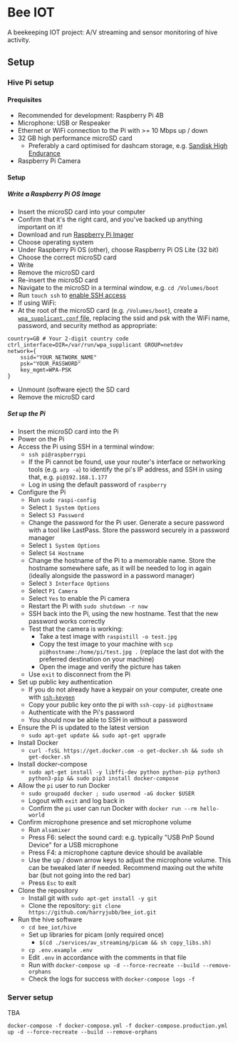 # Bee IOT

A beekeeping IOT project: A/V streaming and sensor monitoring of hive activity.

## Setup

### Hive Pi setup

#### Prequisites

- Recommended for development: Raspberry Pi 4B
- Microphone: USB or Respeaker
- Ethernet or WiFi connection to the Pi with >= 10 Mbps up / down
- 32 GB high performance microSD card
  - Preferably a card optimised for dashcam storage, e.g. [Sandisk High Endurance](https://www.amazon.co.uk/gp/product/B07P14QHB7/ref=ppx_yo_dt_b_search_asin_title?ie=UTF8&psc=1)
- Raspberry Pi Camera

#### Setup

##### Write a Raspberry Pi OS Image

- Insert the microSD card into your computer
- Confirm that it's the right card, and you've backed up anything important on it!
- Download and run [Raspberry Pi Imager](https://www.raspberrypi.org/software/)
- Choose operating system
- Under Raspberry Pi OS (other), choose Raspberry Pi OS Lite (32 bit)
- Choose the correct microSD card
- Write
- Remove the microSD card
- Re-insert the microSD card
- Navigate to the microSD in a terminal window, e.g. `cd /Volumes/boot`
- Run `touch ssh` to [enable SSH access](https://howchoo.com/g/ote0ywmzywj/how-to-enable-ssh-on-raspbian-without-a-screen)
- If using WiFi:
- At the root of the microSD card (e.g. `/Volumes/boot`), create a [`wpa_supplicant.conf` file](https://howchoo.com/g/ndy1zte2yjn/how-to-set-up-wifi-on-your-raspberry-pi-without-ethernet), replacing the ssid and psk with the WiFi name, password, and security method as appropriate:

```
country=GB # Your 2-digit country code
ctrl_interface=DIR=/var/run/wpa_supplicant GROUP=netdev
network={
    ssid="YOUR_NETWORK_NAME"
    psk="YOUR_PASSWORD"
    key_mgmt=WPA-PSK
}
```

- Unmount (software eject) the SD card
- Remove the microSD card

##### Set up the Pi

- Insert the microSD card into the Pi
- Power on the Pi
- Access the Pi using SSH in a terminal window:
    - `ssh pi@raspberrypi`
    - If the Pi cannot be found, use your router's interface or networking tools (e.g. `arp -a`) to identify the pi's IP address, and SSH in using that, e.g. `pi@192.168.1.177`
    - Log in using the default password of `raspberry`
- Configure the Pi
    - Run `sudo raspi-config`
    - Select `1 System Options`
    - Select `S3 Password`
    - Change the password for the Pi user. Generate a secure password with a tool like LastPass. Store the password securely in a password manager
    - Select `1 System Options`
    - Select `S4 Hostname`
    - Change the hostname of the Pi to a memorable name. Store the hostname somewhere safe, as it will be needed to log in again (ideally alongside the password in a password manager)
    - Select `3 Interface Options`
    - Select `P1 Camera`
    - Select `Yes` to enable the Pi camera
    - Restart the Pi with `sudo shutdown -r now`
    - SSH back into the Pi, using the new hostname. Test that the new password works correctly
    - Test that the camera is working:
        - Take a test image with `raspistill -o test.jpg`
        - Copy the test image to your machine with `scp pi@hostname:/home/pi/test.jpg .` (replace the last dot with the preferred destination on your machine)
        - Open the image and verify the picture has taken
    - Use `exit` to disconnect from the Pi
- Set up public key authentication
    - If you do not already have a keypair on your computer, create one with [`ssh-keygen`](https://www.ssh.com/academy/ssh/keygen)
    - Copy your public key onto the pi with `ssh-copy-id pi@hostname`
    - Authenticate with the Pi's password
    - You should now be able to SSH in without a password
- Ensure the Pi is updated to the latest version
    - `sudo apt-get update && sudo apt-get upgrade`
- Install Docker
    - `curl -fsSL https://get.docker.com -o get-docker.sh && sudo sh get-docker.sh`
- Install docker-compose
    - `sudo apt-get install -y libffi-dev python python-pip python3 python3-pip && sudo pip3 install docker-compose`
- Allow the `pi` user to run Docker
    - `sudo groupadd docker ; sudo usermod -aG docker $USER`
    - Logout with `exit` and log back in
    - Confirm the `pi` user can run Docker with `docker run --rm hello-world`
- Confirm microphone presence and set microphone volume
    - Run `alsamixer`
    - Press F6: select the sound card: e.g. typically "USB PnP Sound Device" for a USB microphone
    - Press F4: a microphone capture device should be available
    - Use the up / down arrow keys to adjust the microphone volume. This can be tweaked later if needed. Recommend maxing out the white bar (but not going into the red bar)
    - Press `Esc` to exit
- Clone the repository
    - Install git with `sudo apt-get install -y git`
    - Clone the repository: `git clone https://github.com/harryjubb/bee_iot.git`
- Run the hive software
    - `cd bee_iot/hive`
    - Set up libraries for picam (only required once)
        - `$(cd ./services/av_streaming/picam && sh copy_libs.sh)`
    - `cp .env.example .env`
    - Edit `.env` in accordance with the comments in that file
    - Run with `docker-compose up -d --force-recreate --build --remove-orphans`
    - Check the logs for success with `docker-compose logs -f`

### Server setup

TBA

`docker-compose -f docker-compose.yml -f docker-compose.production.yml up -d --force-recreate --build --remove-orphans`
